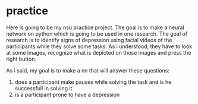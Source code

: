 # practice

Here is going to be my nsu practice project. The goal is to make a neural network on python which is going to be used in one research.
The goal of research is to identify signs of depression using facial videos of the participants while they solve some tasks. 
As i understood, they have to look at some images, recognize what is depicted on those images and press the right button.

As i said, my goal is to make a nn that will answer these questions:
1. does a participant make pauses while solving the task and is he successfull in solving it
2. is a participant prone to have a depression

